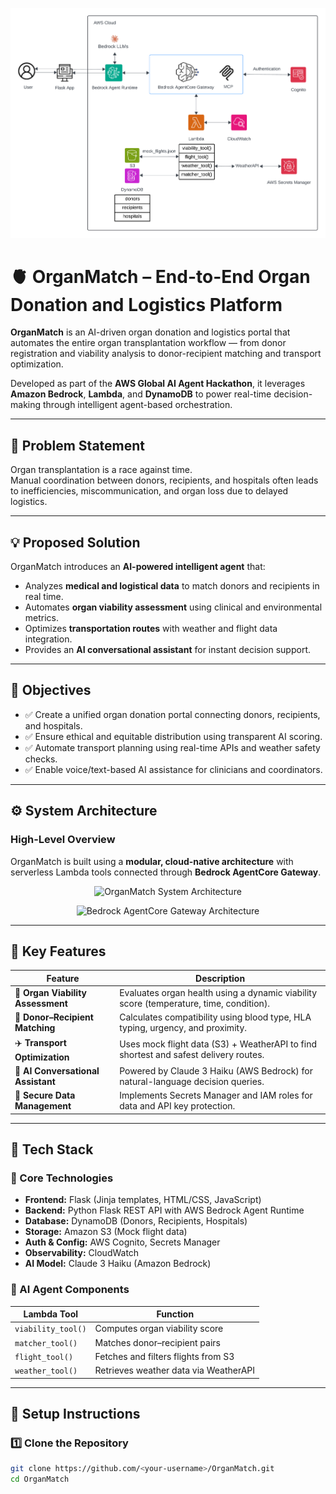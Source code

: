 ![Screenshot](https://github.com/sherinnn/OrganMatch/blob/main/organmatch_architecture_diagram.png)

# 🫀 OrganMatch – End-to-End Organ Donation and Logistics Platform

**OrganMatch** is an AI-driven organ donation and logistics portal that automates the entire organ transplantation workflow — from donor registration and viability analysis to donor-recipient matching and transport optimization.  

Developed as part of the **AWS Global AI Agent Hackathon**, it leverages **Amazon Bedrock**, **Lambda**, and **DynamoDB** to power real-time decision-making through intelligent agent-based orchestration.

---

## 🧠 Problem Statement

Organ transplantation is a race against time.  
Manual coordination between donors, recipients, and hospitals often leads to inefficiencies, miscommunication, and organ loss due to delayed logistics.

---

## 💡 Proposed Solution

OrganMatch introduces an **AI-powered intelligent agent** that:
- Analyzes **medical and logistical data** to match donors and recipients in real time.
- Automates **organ viability assessment** using clinical and environmental metrics.
- Optimizes **transportation routes** with weather and flight data integration.
- Provides an **AI conversational assistant** for instant decision support.

---

## 🎯 Objectives

- ✅ Create a unified organ donation portal connecting donors, recipients, and hospitals.  
- ✅ Ensure ethical and equitable distribution using transparent AI scoring.  
- ✅ Automate transport planning using real-time APIs and weather safety checks.  
- ✅ Enable voice/text-based AI assistance for clinicians and coordinators.

---

## ⚙️ System Architecture

### High-Level Overview
OrganMatch is built using a **modular, cloud-native architecture** with serverless Lambda tools connected through **Bedrock AgentCore Gateway**.

<p align="center">
  <img src="Blank diagram.png" alt="OrganMatch System Architecture" width="800"/>
</p>

<p align="center">
  <img src="fallback.png" alt="Bedrock AgentCore Gateway Architecture" width="800"/>
</p>

---

## 🧩 Key Features

| Feature | Description |
|----------|-------------|
| 🧬 **Organ Viability Assessment** | Evaluates organ health using a dynamic viability score (temperature, time, condition). |
| 🤝 **Donor–Recipient Matching** | Calculates compatibility using blood type, HLA typing, urgency, and proximity. |
| ✈️ **Transport Optimization** | Uses mock flight data (S3) + WeatherAPI to find shortest and safest delivery routes. |
| 💬 **AI Conversational Assistant** | Powered by Claude 3 Haiku (AWS Bedrock) for natural-language decision queries. |
| 🔐 **Secure Data Management** | Implements Secrets Manager and IAM roles for data and API key protection. |

---

## 🧱 Tech Stack

### 🧩 Core Technologies
- **Frontend:** Flask (Jinja templates, HTML/CSS, JavaScript)
- **Backend:** Python Flask REST API with AWS Bedrock Agent Runtime
- **Database:** DynamoDB (Donors, Recipients, Hospitals)
- **Storage:** Amazon S3 (Mock flight data)
- **Auth & Config:** AWS Cognito, Secrets Manager
- **Observability:** CloudWatch
- **AI Model:** Claude 3 Haiku (Amazon Bedrock)

### 🧠 AI Agent Components
| Lambda Tool | Function |
|--------------|-----------|
| `viability_tool()` | Computes organ viability score |
| `matcher_tool()` | Matches donor–recipient pairs |
| `flight_tool()` | Fetches and filters flights from S3 |
| `weather_tool()` | Retrieves weather data via WeatherAPI |

---

## 🚀 Setup Instructions

### 1️⃣ Clone the Repository
```bash
git clone https://github.com/<your-username>/OrganMatch.git
cd OrganMatch
